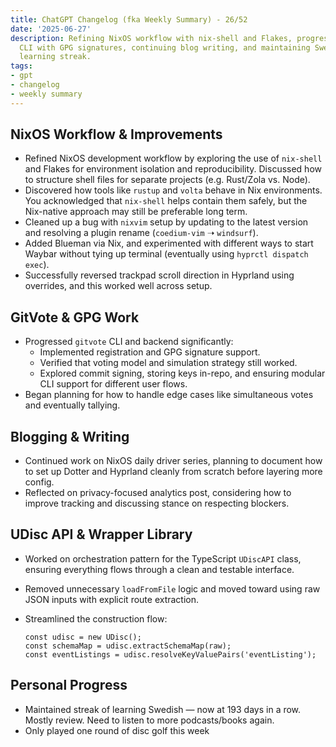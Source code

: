 ```yaml
---
title: ChatGPT Changelog (fka Weekly Summary) - 26/52
date: '2025-06-27'
description: Refining NixOS workflow with nix-shell and Flakes, progressing GitVote
  CLI with GPG signatures, continuing blog writing, and maintaining Swedish language
  learning streak.
tags:
- gpt
- changelog
- weekly summary
---
```


## NixOS Workflow & Improvements

- Refined NixOS development workflow by exploring the use of `nix-shell`
  and Flakes for environment isolation and reproducibility. Discussed how to
  structure shell files for separate projects (e.g. Rust/Zola vs. Node).
- Discovered how tools like `rustup` and `volta` behave in Nix environments.
  You acknowledged that `nix-shell` helps contain them safely, but the
  Nix-native approach may still be preferable long term.
- Cleaned up a bug with `nixvim` setup by updating to the latest
  version and resolving a plugin rename (`coedium-vim` ➝ `windsurf`).
- Added Blueman via Nix, and experimented with different ways to start Waybar
  without tying up terminal (eventually using `hyprctl dispatch exec`).
- Successfully reversed trackpad scroll direction in Hyprland using overrides,
  and this worked well across setup.

## GitVote & GPG Work

- Progressed `gitvote` CLI and backend significantly:
  - Implemented registration and GPG signature support.
  - Verified that voting model and simulation strategy still worked.
  - Explored commit signing, storing keys in-repo, and ensuring modular CLI
    support for different user flows.
- Began planning for how to handle edge cases like simultaneous votes and
  eventually tallying.

## Blogging & Writing

- Continued work on NixOS daily driver series, planning to document how to
  set up Dotter and Hyprland cleanly from scratch before layering more config.
- Reflected on privacy-focused analytics post, considering how to improve
  tracking and discussing stance on respecting blockers.

## UDisc API & Wrapper Library

- Worked on orchestration pattern for the TypeScript `UDiscAPI` class,
  ensuring everything flows through a clean and testable interface.
- Removed unnecessary `loadFromFile` logic and moved toward using raw JSON
  inputs with explicit route extraction.
- Streamlined the construction flow:

  ```
  const udisc = new UDisc();
  const schemaMap = udisc.extractSchemaMap(raw);
  const eventListings = udisc.resolveKeyValuePairs('eventListing');
  ```

## Personal Progress

- Maintained streak of learning Swedish — now at 193 days in a row. Mostly
  review. Need to listen to more podcasts/books again.
- Only played one round of disc golf this week

